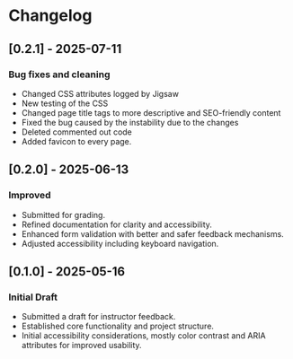 # Changelog

## [0.2.1] - 2025-07-11
### Bug fixes and cleaning
- Changed CSS attributes logged by Jigsaw
- New testing of the CSS
- Changed page title tags to more descriptive and SEO-friendly content
- Fixed the bug caused by the instability due to the changes
- Deleted commented out code
- Added favicon to every page.

## [0.2.0] - 2025-06-13
### Improved
- Submitted for grading.
- Refined documentation for clarity and accessibility.
- Enhanced form validation with better and safer feedback mechanisms.
- Adjusted accessibility including keyboard navigation.

## [0.1.0] - 2025-05-16
### Initial Draft
- Submitted a draft for instructor feedback.
- Established core functionality and project structure.
- Initial accessibility considerations, mostly color contrast and ARIA attributes for improved usability.

